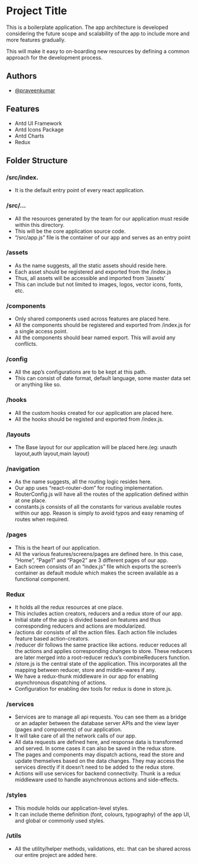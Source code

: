 

# Project Title

This is a boilerplate application. The app architecture is developed considering the future scope and scalability of the app to include more and more features gradually.

This will make it easy to on-boarding new resources by defining a common approach for the development process.

## Authors

- [@praveenkumar](https://www.github.com/praveendavid)


## Features

- Antd UI Framework
- Antd Icons Package
- Antd Charts
- Redux


## Folder Structure
### /src/index.
- It is the default entry point of every react application.
### /src/…
- All the resources generated by the team for our application must reside within this directory.
- This will be the core application source code.
- “/src/app.js” file is the container of our app and serves as an entry point
### /assets
- As the name suggests, all the static assets should reside here.
- Each asset should be registered and exported from the /index.js
- Thus, all assets will be accessible and imported from ‘/assets’
- This can include but not limited to images, logos, vector icons, fonts, etc.
### /components
- Only shared components used across features are placed here.
- All the components should be registered and exported from /index.js for a single access point.
- All the components should bear named export. This will avoid any conflicts.
### /config
- All the app’s configurations are to be kept at this path.
- This can consist of date format, default language, some master data set or anything like so.
### /hooks
- All the custom hooks created for our application are placed here.
- All the hooks should be registed and exported from /index.js.
### /layouts
- The Base layout for our application will be placed here.(eg: unauth layout,auth layout,main layout)
### /navigation
- As the name suggests, all the routing logic resides here.
- Our app uses “react-router-dom” for routing implementation.
- RouterConfig.js will have all the routes of the application defined within at one place.
- constants.js consists of all the constants for various available routes within our app. Reason is simply to avoid typos and easy renaming of routes when required.
### /pages
- This is the heart of our application.
- All the various features/screens/pages are defined here. In this case, “Home”, “Page1” and “Page2” are 3 different pages of our app.
- Each screen consists of an “index.js” file which exports the screen’s container as default module which makes the screen available as a functional component.
### Redux
- It holds all the redux resources at one place.
- This includes action creators, reducers and a redux store of our app.
- Initial state of the app is divided based on features and thus corresponding reducers and actions are modularized.
- /actions dir consists of all the action files. Each action file includes feature based action-creators.
- /reducer dir follows the same practice like actions. reducer reduces all the actions and applies corresponding changes to store. These reducers are later merged into a root-reducer redux’s combineReducers function.
- /store.js is the central state of the application. This incorporates all the mapping between reducer, store and middle-wares if any.
- We have a redux-thunk middleware in our app for enabling asynchronous dispatching of actions.
- Configuration for enabling dev tools for redux is done in store.js.
### /services
- Services are to manage all api requests. You can see them as a bridge or an adapter between the database server APIs and the view layer (pages and components) of our application.
- It will take care of all the network calls of our app.
- All data requests are defined here, and response data is transformed and served. In some cases it can also be saved in the redux store.
- The pages and components may dispatch actions, read the store and update themselves based on the data changes. They may access the services directly if it doesn’t need to be added to the redux store.
- Actions will use services for backend connectivity. Thunk is a redux middleware used to handle asynchronous actions and side-effects.
### /styles
- This module holds our application-level styles.
- It can include theme definition (font, colours, typography) of the app UI, and global or commonly used styles.
### /utils
- All the utility/helper methods, validations, etc. that can be shared across our entire project are added here.